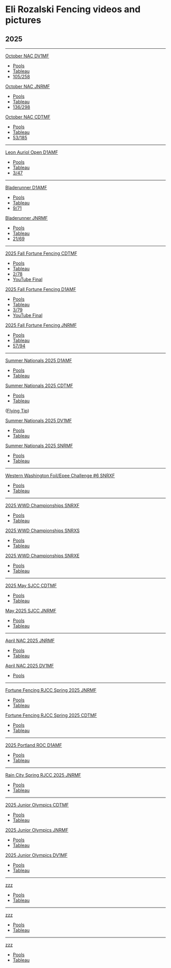 # Eli Rozalski Fencing videos and pictures

<!-- a comment?? -->


<!-- Tips

https://photos.app.goo.gl/agNn1Mgh9iq5oP3p6


[MF]()
- [Pools]()
- [Tableau]()
- []()

-->


## 2025
---

[October NAC DV1MF](https://photos.app.goo.gl/dZubwDxuCP4LbwmA9)
- [Pools](https://fencingtimelive.com/pools/details/0EA1FF3A8FC64AF8B590403876D49E15/10103EA16176456D8343B7BB4C4C84CA/489BF47D0E484882A3273C9AAA586832)
- [Tableau](https://fencingtimelive.com/tableaus/scores/0EA1FF3A8FC64AF8B590403876D49E15/BF21CAA18B6B44C8AB5855EF1B6B8B90)
- [105/258](https://fencingtimelive.com/events/results/0EA1FF3A8FC64AF8B590403876D49E15)

[October NAC JNRMF](https://photos.app.goo.gl/pmwKsJUdwZGVwBsg6)
- [Pools](https://fencingtimelive.com/pools/details/8E40A06BCC0B491E8E066E4783CB5CF4/4071A43974064EEDB28E804DF847DAB7/24D2879D32AA45D494E951B56A9F579B)
- [Tableau](https://fencingtimelive.com/tableaus/scores/8E40A06BCC0B491E8E066E4783CB5CF4/CB21BD1111E84914A387953EB637A1AE)
- [136/298](https://fencingtimelive.com/events/results/8E40A06BCC0B491E8E066E4783CB5CF4)

[October NAC CDTMF](https://photos.app.goo.gl/GJnBvGEbXkCMdyVv6)
- [Pools](https://fencingtimelive.com/pools/details/675800E9E0734E96AB80427356B196ED/B7453EAA033F4B4DA428146F80BB0550/52FF5DA848B44C16B84B1EF8F5900EFF)
- [Tableau](https://fencingtimelive.com/tableaus/scores/675800E9E0734E96AB80427356B196ED/98A82633F4944284A9682B483182E22A)
- [53/185](https://fencingtimelive.com/events/results/675800E9E0734E96AB80427356B196ED)

---

[Leon Auriol Open D1AMF](https://photos.app.goo.gl/NfadT3upKwQeuvpd8)
- [Pools](https://fencingtimelive.com/pools/details/BCD21CCC428C408C8FE06332B662B040/380C28F0663846E5BBD6D463089652EE/B6D056C360AA4D69A68BF0A05C0F4345)
- [Tableau](https://fencingtimelive.com/tableaus/scores/BCD21CCC428C408C8FE06332B662B040/7EF751CDEC6E44C38D2C1F2BC52B6162)
- [3/47](https://fencingtimelive.com/events/results/BCD21CCC428C408C8FE06332B662B040)

---
[Bladerunner D1AMF]()
- [Pools](https://www.fencingtimelive.com/pools/details/ACDAA5DBD02C4788A686D69259E8B679/7F9587026676462398F347AF7ACA1F4F/0E848F50C8AD4EC4A69785FDE493BF7F)
- [Tableau](https://www.fencingtimelive.com/tableaus/scores/ACDAA5DBD02C4788A686D69259E8B679/EFE31B2C31A940FC81FC690AD21214D3)
- [9/71](https://www.fencingtimelive.com/events/results/ACDAA5DBD02C4788A686D69259E8B679)


[Bladerunner JNRMF](
https://photos.app.goo.gl/tx63XiCpoPHH6VZ28)
- [Pools](https://fencingtimelive.com/pools/details/0D143B4F62434172B13EE850B03440A9/0C943980D1554E7F850641A31FC7FDAC/64EDADF3E5404EBD9FE0C391F45EB4E3)
- [Tableau](https://fencingtimelive.com/tableaus/scores/0D143B4F62434172B13EE850B03440A9/27F04E5E7C5642D49A00EF611EACE71A)
- [21/69](https://fencingtimelive.com/events/results/0D143B4F62434172B13EE850B03440A9)

---

[2025 Fall Fortune Fencing CDTMF](https://photos.app.goo.gl/vDdLjKLBa4wdvjra9)
- [Pools](https://fencingtimelive.com/pools/details/AEFCC5EE70274DE48352CC62DAAFE65C/56BAFA8D9DD44AED8619D3279FE5481E/61DB6D46295A423CA334BC48AF4B300F)
- [Tableau](https://fencingtimelive.com/tableaus/scores/AEFCC5EE70274DE48352CC62DAAFE65C/B2F8FE5054324D50B38137AF19CB941B)
- [2/78](https://fencingtimelive.com/events/results/AEFCC5EE70274DE48352CC62DAAFE65C)
- [YouTube Final](https://www.youtube.com/watch?v=Wj5XeKDas0M)


[2025 Fall Fortune Fencing D1AMF](https://photos.app.goo.gl/mDCxDxkZhccV1d637)
- [Pools](https://fencingtimelive.com/pools/details/C0AAAC74933C4DA19BFFB2CED5E7D51E/42E73D1E356C49DF964DA08C492E3414/909057023D534E98A184605A77A63C23)
- [Tableau](https://fencingtimelive.com/tableaus/scores/C0AAAC74933C4DA19BFFB2CED5E7D51E/67960C41D4CC4541A2A1280BFF576236)
- [3/79](https://fencingtimelive.com/events/results/C0AAAC74933C4DA19BFFB2CED5E7D51E)
- [YouTube Final](https://www.youtube.com/watch?v=6oTHZRK84Lg)

[2025 Fall Fortune Fencing JNRMF](https://photos.app.goo.gl/fvbkEf9GiCyUUUhK9)
- [Pools](https://fencingtimelive.com/pools/details/55C133793AB140A0AA3D083CC92A86A7/FF85C403BD3C4C8E9D388F5FDA928A77/27ABFDD75C114877BDBD1DEE7E8FA126)
- [Tableau](https://fencingtimelive.com/tableaus/scores/55C133793AB140A0AA3D083CC92A86A7/3AFB126F7C3D4B3AA03903879CCD862B)
- [57/94](https://fencingtimelive.com/events/results/55C133793AB140A0AA3D083CC92A86A7)

---
[Summer Nationals 2025 D1AMF](https://photos.app.goo.gl/chyb8YYScQNT9xFPA)
- [Pools](https://fencingtimelive.com/pools/details/9FB2F6BCE6264DFD8C830BBD91D74E41/1FA058A13FE14FF3BE9D80C7B0DCC821/8A8AD82275BA4197BB47D1043C72FA7B)
- [Tableau](https://fencingtimelive.com/tableaus/scores/9FB2F6BCE6264DFD8C830BBD91D74E41/DA535714417B434CA3A1EB5465B6D8A4)

[Summer Nationals 2025 CDTMF](https://photos.app.goo.gl/WAHxjwsoMAqvMJkw9)
- [Pools](https://fencingtimelive.com/pools/details/4A02063519604993A6B2E725172AEEA0/184E6BA261994151B10D40AB32DCAD98/221375AC189D4CC3BACD238C4B4A3C6B)
- [Tableau](https://fencingtimelive.com/tableaus/scores/4A02063519604993A6B2E725172AEEA0/F475E1FAA0884C7F831E83B470BEDE3B)

([Flying Tip](https://photos.app.goo.gl/agNn1Mgh9iq5oP3p6))

[Summer Nationals 2025 DV1MF](https://photos.app.goo.gl/equvWUSTG6M9YqKF6)
- [Pools](https://fencingtimelive.com/pools/details/DF5CFADE038E497D8069D5F1D0F8DFF6/3F3C1842F83941D897A2BEB79BDC3479/975EC75B40B04C38BF8AFECD298AF6DF)
- [Tableau](https://fencingtimelive.com/tableaus/scores/DF5CFADE038E497D8069D5F1D0F8DFF6/DB8906664F4C400985812BF4E79CFDFF)

[Summer Nationals 2025 SNRMF](https://photos.app.goo.gl/rtWRBS9bdAeocQHo9)
- [Pools](https://fencingtimelive.com/pools/details/083D341A113843A3876A8314A09AEF0D/82DE7510FBBF4FDEAEAFA240B99E9924/37D4AEA1894242A0919FD71884EB0DAC)
- [Tableau](https://fencingtimelive.com/tableaus/scores/083D341A113843A3876A8314A09AEF0D/28B9AD9F783C46D8BB194B86AB9BE377)

---

[Western Washington Foil/Epee Challenge #6 SNRXF](https://photos.app.goo.gl/5QUdN8rDT7AzVTTq5)
- [Pools](https://www.fencingtimelive.com/pools/details/8A3E02B69888496EA03EF3A0F939EA9D/0983EA208BF0475DAB5AC6DD58BBBD26/278C5B0DE35046858FEF51AE22C71490)
- [Tableau](https://www.fencingtimelive.com/tableaus/scores/8A3E02B69888496EA03EF3A0F939EA9D/996AB7127EB44A40B97C09B14A5CD9FC)

---

[2025 WWD Championships SNRXF](https://photos.app.goo.gl/sun2yYKuXZCoANrG7)
- [Pools](https://www.fencingtimelive.com/pools/details/032DCC65B5FA422BA35E1B26BB57683B/4BBB9B0C0E264FB89D2AA39107804C96/F9F88E6E8963428D9CDF5173B64354BF)
- [Tableau](https://www.fencingtimelive.com/tableaus/scores/032DCC65B5FA422BA35E1B26BB57683B/7D31D14BF909442BB06B74C1D015E219)


[2025 WWD Championships SNRXS](https://photos.app.goo.gl/qcpL5LS8gDB889dFA)
- [Pools](https://www.fencingtimelive.com/pools/details/546373468E2147388FC778AB59FD74E8/F8B923A2E0F74EAD80DD5EA745499CED/E6C9B50876D044A7A270A967B09EA204)
- [Tableau](https://www.fencingtimelive.com/tableaus/scores/546373468E2147388FC778AB59FD74E8/E076414CEFA54CB6A2E29E568EEE95BE)


[2025 WWD Championships SNRXE](https://photos.app.goo.gl/dkCR72B4PzaPnpTy8)
- [Pools](https://www.fencingtimelive.com/pools/details/94941B2914C54F518E4008188CDB6FBD/2B3557427CD04B00B608D215CB18DDE7/C3F49EE4847A4E42928F48C73EE461A7)
- [Tableau](https://www.fencingtimelive.com/tableaus/scores/94941B2914C54F518E4008188CDB6FBD/6C66A6F37BA94B7699430F238983C86A)

---

[2025 May SJCC CDTMF](https://photos.app.goo.gl/TQ1Nxaj9Qhe1LwL18)
- [Pools](https://fencingtimelive.com/pools/details/1D03011160C54A6C93D63787C5CA02FF/E6598834B54D405BB1037D8AD415E55A/B1ABB585B2964608B87103568297B584)
- [Tableau](https://fencingtimelive.com/tableaus/scores/1D03011160C54A6C93D63787C5CA02FF/928076F3F5BD4EF2A78D7CE3455F9347)

[May 2025 SJCC JNRMF](https://photos.app.goo.gl/KHaKEZhj3XmJCtWG6)
- [Pools](https://fencingtimelive.com/pools/details/BFB56A5BFF804435AD54FDD5AAB1D672/4B72038B97E847EEB0FC2BF6705ADFA8/8182FE03469D40B7BE1B98DB5B4B9F5F)
- [Tableau](https://fencingtimelive.com/tableaus/scores/BFB56A5BFF804435AD54FDD5AAB1D672/5CA03ADFA83F4D3C8AA15104F252325B)


---

[April NAC 2025 JNRMF](https://photos.app.goo.gl/j1NE22BNsN8WBNzM6)

- [Pools](https://fencingtimelive.com/pools/details/C4559061A5274759AF05F4260185B756/2CAA45B6DD8E419FBCB6A50D9FDCE2E5/4E76B54F037843EDB76A5B2F35A829BE)
- [Tableau](https://fencingtimelive.com/tableaus/scores/C4559061A5274759AF05F4260185B756/B28E3761BC1A448789B1AF382A4082C6)


[April NAC 2025 DV1MF](https://photos.app.goo.gl/2uNPkGTS7MvisA8t9)

- [Pools](https://fencingtimelive.com/pools/details/282B3C1F290746F1A4D807215AEA6189/B3D7E22B48D14D83A99A6BCC6A3C401F/A854112BB4D94DECB249511CFCA0ACCA)


---

[Fortune Fencing RJCC Spring 2025 JNRMF](https://photos.app.goo.gl/pBSoEGastr6tkRc57)
- [Pools](https://www.fencingtimelive.com/pools/details/1EFE22E472164D39B765AC4D47FF496E/6F1AE9B864E04ED9B719FDF9E6E36E82/3FD40FAB72F94EABBDC3CB6735151FBA)
- [Tableau](https://www.fencingtimelive.com/tableaus/scores/1EFE22E472164D39B765AC4D47FF496E/5F6C900E957F4CE5A8E54841094EAB0B)

[Fortune Fencing RJCC Spring 2025 CDTMF](https://photos.app.goo.gl/heeq4BShoPHuEAQbA)
- [Pools](https://www.fencingtimelive.com/pools/details/50804D02762E41A8BFC99BE5AE908A28/E4E0ADEA578143F4A34BA5C8F3694F05/51F208D4B01543268956150A815A4CB7)
- [Tableau](https://www.fencingtimelive.com/tableaus/scores/50804D02762E41A8BFC99BE5AE908A28/29696AC793CD4743920DFD98697D7DB3)


---

[2025 Portland  ROC D1AMF](https://photos.app.goo.gl/rzL1oqhZtagy7EGo9)
- [Pools](https://www.fencingtimelive.com/pools/details/B9D1FCE64E4748D89595BF7B44BED437/623CE9D457C74792B0503E678E2CB108/B77272019A5C4EB2AE796FB069306B4E)
- [Tableau](https://www.fencingtimelive.com/tableaus/scores/B9D1FCE64E4748D89595BF7B44BED437/BFA8F961DC4944B4BED7F1160E8FFE6B)

---

[Rain City Spring RJCC 2025 JNRMF](https://photos.app.goo.gl/T4B7H4hwWhZQh3st6)
- [Pools](https://www.fencingtimelive.com/pools/details/48BD245F141C4868BAA1DD6F7BA23365/7A607A2113AF43908C3A4E75F86F9A46/8A74989161914FCCA428404C805C627F)
- [Tableau](https://www.fencingtimelive.com/tableaus/scores/48BD245F141C4868BAA1DD6F7BA23365/31ABCBEEBA8541C48F1D23E7C5D7B9BB)

---

[2025 Junior Olympics CDTMF](https://photos.app.goo.gl/AZWJntRtwkbNMhHu8)
- [Pools](https://www.fencingtimelive.com/pools/details/8F659D33C763444EB4C0E83060BF9EA4/D73641A51D77434C92147BFB1CDD574B/269C5C8BA0294C39864F78AD274A6F62)
- [Tableau](https://www.fencingtimelive.com/tableaus/scores/8F659D33C763444EB4C0E83060BF9EA4/112C8D74000D42CE93D9BC0A42A02234)

[2025 Junior Olympics JNRMF](https://photos.app.goo.gl/ydCHoX2jr8dwuF6R7)
- [Pools](https://www.fencingtimelive.com/pools/details/1AC3C13A156F42EF8CE520226EE2520A/EE556EF4E9BF4809945724F53E81A553/7A3CB959C7C749DEBDFFFA59C4004DDF)
- [Tableau](https://www.fencingtimelive.com/tableaus/scores/1AC3C13A156F42EF8CE520226EE2520A/73ACCABE4A2B4D418BE331772FF85DA2)

[2025 Junior Olympics DV1MF](https://photos.app.goo.gl/HxdcVUCytgAM2VP8A)
- [Pools](https://www.fencingtimelive.com/pools/details/96EACD79DF4D49A28C10E944716E308C/57C212C55AD4454B89A064C2AF6F578F/3C4F7F2DC9CE4D0189A5E64B73AA1648)
- [Tableau](https://www.fencingtimelive.com/tableaus/scores/96EACD79DF4D49A28C10E944716E308C/CE97C4308756461C91AC106A961B34FB)
---

[zzz](uuu)
- [Pools](uuu)
- [Tableau](uuu)
---

[zzz](uuu)
- [Pools](uuu)
- [Tableau](uuu)
---

[zzz](uuu)
- [Pools](uuu)
- [Tableau](uuu)

<!--

---

[zzz](uuu)
- [Pools](uuu)
- [Tableau](uuu)

-->
